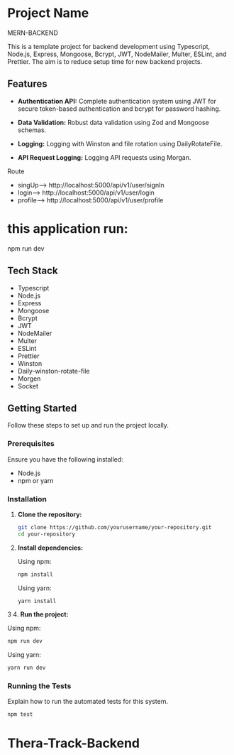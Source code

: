 # Project Name

MERN-BACKEND

This is a template project for backend development using Typescript, Node.js, Express, Mongoose, Bcrypt, JWT, NodeMailer, Multer, ESLint, and Prettier. The aim is to reduce setup time for new backend projects.

## Features

- **Authentication API:** Complete authentication system using JWT for secure token-based authentication and bcrypt for password hashing.

- **Data Validation:** Robust data validation using Zod and Mongoose schemas.

- **Logging:** Logging with Winston and file rotation using DailyRotateFile.
- **API Request Logging:** Logging API requests using Morgan.

Route

- singUp--> http://localhost:5000/api/v1/user/signIn
- login--> http://localhost:5000/api/v1/user/login
- profile--> http://localhost:5000/api/v1/user/profile

# this application run:

npm run dev

## Tech Stack

- Typescript
- Node.js
- Express
- Mongoose
- Bcrypt
- JWT
- NodeMailer
- Multer
- ESLint
- Prettier
- Winston
- Daily-winston-rotate-file
- Morgen
- Socket

## Getting Started

Follow these steps to set up and run the project locally.

### Prerequisites

Ensure you have the following installed:

- Node.js
- npm or yarn

### Installation

1. **Clone the repository:**

   ```bash
   git clone https://github.com/yourusername/your-repository.git
   cd your-repository
   ```

2. **Install dependencies:**

   Using npm:

   ```bash
   npm install
   ```

   Using yarn:

   ```bash
   yarn install
   ```

3 4. **Run the project:**

Using npm:

```bash
npm run dev
```

Using yarn:

```bash
yarn run dev
```

### Running the Tests

Explain how to run the automated tests for this system.

```bash
npm test
```

# Thera-Track-Backend
